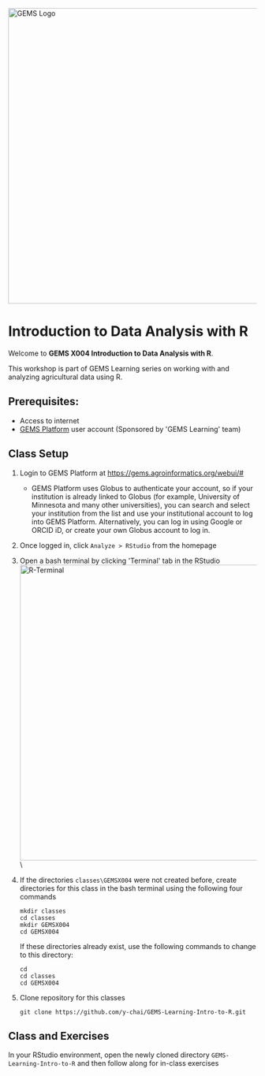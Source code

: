 <img src="images/GEMS long.png" title="GEMS" alt="GEMS Logo" width="600"/>

# Introduction to Data Analysis with R

Welcome to **GEMS X004 Introduction to Data Analysis with R**.

This workshop is part of GEMS Learning series on working with and analyzing agricultural data using R.

## Prerequisites:

-   Access to internet
-   [GEMS Platform](https://gems.agroinformatics.org/webui/#) user account (Sponsored by 'GEMS Learning' team)

## Class Setup

1.  Login to GEMS Platform at <https://gems.agroinformatics.org/webui/#>

    -   GEMS Platform uses Globus to authenticate your account, so if your institution is already linked to Globus (for example, University of Minnesota and many other universities), you can search and select your institution from the list and use your institutional account to log into GEMS Platform. Alternatively, you can log in using Google or ORCID iD, or create your own Globus account to log in.

2.  Once logged in, click `Analyze > RStudio` from the homepage

3.  Open a bash terminal by clicking 'Terminal' tab in the RStudio <img src="images/GEMS-R-Studio-Terminal.png" title="R-Terminal" alt="R-Terminal" width="600"/>\

4.  If the directories `classes\GEMSX004` were not created before, create directories for this class in the bash terminal using the following four commands

        mkdir classes
        cd classes
        mkdir GEMSX004
        cd GEMSX004

    If these directories already exist, use the following commands to change to this directory:

        cd
        cd classes
        cd GEMSX004

5.  Clone repository for this classes

        git clone https://github.com/y-chai/GEMS-Learning-Intro-to-R.git

## Class and Exercises

In your RStudio environment, open the newly cloned directory `GEMS-Learning-Intro-to-R` and then follow along for in-class exercises
